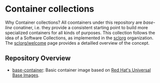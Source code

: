 # Container collections

Why Container collections? All coontainers under this repository are *base-line* conatiner, i.e. they provide a consistent starting point to build more specialized containers for all kinds of purposes.
This collection follows the idea of a Software Collections, as implemented in the [sclorg](https://github.com/sclorg) organization. The [sclorg/welcome](https://github.com/sclorg/welcome) page provides a detailled overview of the concept.

## Repository Overview

* [base-container](base-container/README.md): Basic container image based on [Red Hat's Universal Base Images](https://catalog.redhat.com/software/containers/search).


